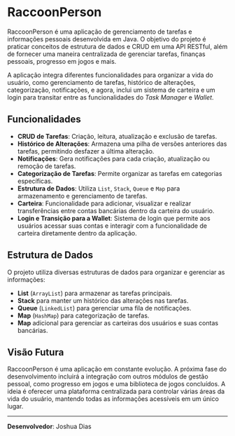 # RaccoonPerson

RaccoonPerson é uma aplicação de gerenciamento de tarefas e informações pessoais desenvolvida em Java. O objetivo do projeto é praticar conceitos de estrutura de dados e CRUD em uma API RESTful, além de fornecer uma maneira centralizada de gerenciar tarefas, finanças pessoais, progresso em jogos e mais.

A aplicação integra diferentes funcionalidades para organizar a vida do usuário, como gerenciamento de tarefas, histórico de alterações, categorização, notificações, e agora, inclui um sistema de carteira e um login para transitar entre as funcionalidades do *Task Manager* e *Wallet*.

## Funcionalidades

- **CRUD de Tarefas**: Criação, leitura, atualização e exclusão de tarefas.
- **Histórico de Alterações**: Armazena uma pilha de versões anteriores das tarefas, permitindo desfazer a última alteração.
- **Notificações**: Gera notificações para cada criação, atualização ou remoção de tarefas.
- **Categorização de Tarefas**: Permite organizar as tarefas em categorias específicas.
- **Estrutura de Dados**: Utiliza `List`, `Stack`, `Queue` e `Map` para armazenamento e gerenciamento de tarefas.
- **Carteira**: Funcionalidade para adicionar, visualizar e realizar transferências entre contas bancárias dentro da carteira do usuário.
- **Login e Transição para a Wallet**: Sistema de login que permite aos usuários acessar suas contas e interagir com a funcionalidade de carteira diretamente dentro da aplicação.

## Estrutura de Dados

O projeto utiliza diversas estruturas de dados para organizar e gerenciar as informações:

- **List** (`ArrayList`) para armazenar as tarefas principais.
- **Stack** para manter um histórico das alterações nas tarefas.
- **Queue** (`LinkedList`) para gerenciar uma fila de notificações.
- **Map** (`HashMap`) para categorização de tarefas.
- **Map** adicional para gerenciar as carteiras dos usuários e suas contas bancárias.

## Visão Futura

RaccoonPerson é uma aplicação em constante evolução. A próxima fase do desenvolvimento incluirá a integração com outros módulos de gestão pessoal, como progresso em jogos e uma biblioteca de jogos concluídos. A ideia é oferecer uma plataforma centralizada para controlar várias áreas da vida do usuário, mantendo todas as informações acessíveis em um único lugar.

---
**Desenvolvedor**: Joshua Dias
